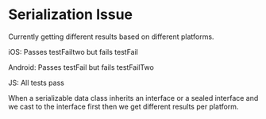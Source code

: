 # Serialization Issue

Currently getting different results based on different platforms.

iOS: Passes testFailtwo but fails testFail

Android: Passes testFail but fails testFailTwo

JS: All tests pass

When a serializable data class inherits an interface or a sealed interface and we cast to the interface first then we get different results per platform.
